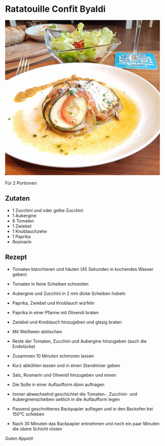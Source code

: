 # Ratatouille Confit Byaldi

![img](imgs/Ratatouille_Confit_Byaldi.jpg)

Für 2 Portionen:

## Zutaten
- 1 Zucchini und oder gelbe Zucchini
- 1 Aubergine
- 6 Tomaten
- 1 Zwiebel
- 1 Knoblauchzehe
- 1 Paprika
- Rosmarin

## Rezept
- Tomaten blanchieren und häuten (45 Sekunden in kochendes Wasser geben)

- Tomaten in feine Scheiben schneiden

- Aubergine und Zucchini in 2 mm dicke Scheiben hobeln

- Paprika, Zwiebel und Knoblauch würfeln

- Paprika in einer Pfanne mit Olivenöl braten

- Zwiebel und Knoblauch hinzugeben und glasig braten

- Mit Weißwein ablöschen

- Reste der Tomaten, Zucchini und Aubergine hinzugeben (auch die Endstücke)

- Zusammen 10 Minuten schmoren lassen

- Kurz abkühlen lassen und in einen Standmixer geben

- Salz, Rosmarin und Olivenöl hinzugeben und mixen

- Die Soße in einer Auflaufform dünn auftragen

- Immer abwechselnd geschichtet die Tomaten-, 
Zucchini- und Auberginenscheiben seitlich in die Auflaufform legen

- Passend geschnittenes Backpapier auflegen und in den Backofen bei 150°C schieben

- Nach 30 Minuten das Backpapier entnehmen und noch ein paar Minuten die obere Schicht rösten

*Guten Appetit*
